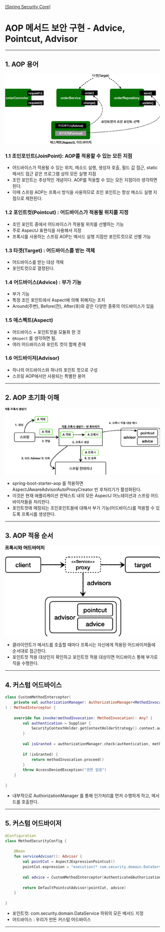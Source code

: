 <nav>
    <a href="../../#authorization-architecture" target="_blank">[Spring Security Core]</a>
</nav>

# AOP 메서드 보안 구현 - Advice, Pointcut, Advisor

---

## 1. AOP 용어

![aop](./imgs/aop.png)

### 1.1 조인포인트(JoinPoint): AOP를 적용할 수 있는 모든 지점
- 어드바이스가 적용될 수 있는 위치, 메소드 실행, 생성자 호출, 필드 값 접근, static 메서드 접근 같은 프로그램 상의 모든 실행 지점
- 조인 포인트는 추상적인 개념이다. AOP를 적용할 수 있는 모든 지점이라 생각하면 된다.
- 이때 스프링 AOP는 프록시 방식을 사용하므로 조인 포인트는 항상 메소드 실행 지점으로 제한된다.

### 1.2 포인트컷(Pointcut) : 어드바이스가 적용될 위치를 지정
- 조인 포인트 중에서 어드바이스가 적용될 위치를 선별하는 기능
- 주로 AspectJ 표현식을 사용해서 지정
- 프록시를 사용하는 스프링 AOP는 메서드 실행 지점만 포인트컷으로 선별 가능

### 1.3 타겟(Target) : 어드바이스를 받는 객체
- 어드바이스를 받는 대상 객체
- 포인트컷으로 결정된다.

### 1.4 어드바이스(Advice) : 부가 기능
- 부가 기능
- 특정 조인 포인트에서 Aspect에 의해 취해지는 조치
- Around(주변), Before(전), After(후)와 같은 다양한 종류의 어드바이스가 있음

### 1.5 애스펙트(Aspect)
- 어드바이스 + 포인트컷을 모듈화 한 것
- `@Aspect` 를 생각하면 됨.
- 여러 어드바이스와 포인트 컷이 함께 존재

### 1.6 어드바이저(Advisor)
- 하나의 어드바이스와 하나의 포인트 컷으로 구성
- 스프링 AOP에서만 사용되는 특별한 용어

---

## 2. AOP 초기화 이해
![img.png](./imgs/auto-proxy-creator.png)

- spring-boot-starter-aop 를 적용하면 AspectJAwareAdvisorAutoProxyCreator 빈 후처리기가 활성화된다.
- 이것은 현재 애플리케이션 컨텍스트 내의 모든 AspectJ 어노테이션과 스프링 어드바이저들을 처리한다.
- 포인트컷에 매칭되는 조인포인트들에 대해서 부가 기능(어드바이스)를 적용할 수 있도록 프록시를 생성한다.

---

## 3. AOP 적용 순서
![proxy-advisor](./imgs/proxy-advisor.png)

- 클라이언트가 메서드를 호출할 때마다 프록시는 자신에게 적용된 어드바이저들에 순서대로 접근한다.
- 포인트컷 적용 대상인지 확인하고 포인트컷 적용 대상이면 어드바이스 통해 부가로직을 수행한다.

---

## 4. 커스텀 어드바이스
```kotlin
class CustomMethodInterceptor(
    private val authorizationManager: AuthorizationManager<MethodInvocation>,
) : MethodInterceptor {

    override fun invoke(methodInvocation: MethodInvocation): Any? {
        val authentication = Supplier {
            SecurityContextHolder.getContextHolderStrategy().context.authentication
        }

        val isGranted = authorizationManager.check(authentication, methodInvocation)?.isGranted ?: false

        if (isGranted) {
            return methodInvocation.proceed()
        }
        throw AccessDeniedException("권한 없음")
    }

}
```
- 내부적으로 AuthorizationManager 를 통해 인가처리를 먼저 수행하게 하고, 메서드를 호출한다.

---

## 5. 커스텀 어드바이저
```kotlin
@Configuration
class MethodSecurityConfig {

    @Bean
    fun serviceAdvisor(): Advisor {
        val pointCut = AspectJExpressionPointcut()
        pointCut.expression = "execution(* com.security.domain.DataService.*(..))"

        val advice = CustomMethodInterceptor(AuthenticatedAuthorizationManager())

        return DefaultPointcutAdvisor(pointCut, advice)
    }

}
```
- 포인트컷: com.security.domain.DataService 하위의 모든 메서드 지정
- 어드바이스 : 우리가 만든 커스텀 어드바이스

---
